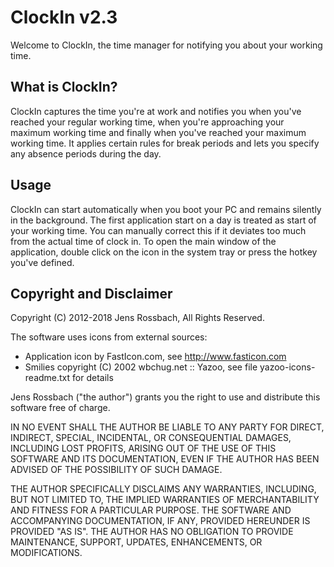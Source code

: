 # ClockIn v2.3
Welcome to ClockIn, the time manager for notifying you about your working time.

## What is ClockIn?
ClockIn captures the time you're at work and notifies you when you've reached
your regular working time, when you're approaching your maximum working time and
finally when you've reached your maximum working time. It applies certain rules
for break periods and lets you specify any absence periods during the day.

## Usage
ClockIn can start automatically when you boot your PC and remains silently in
the background. The first application start on a day is treated as start of your
working time. You can manually correct this if it deviates too much from the
actual time of clock in. To open the main window of the application, double
click on the icon in the system tray or press the hotkey you've defined.

## Copyright and Disclaimer
Copyright (C) 2012-2018 Jens Rossbach, All Rights Reserved.

The software uses icons from external sources:
- Application icon by FastIcon.com, see http://www.fasticon.com
- Smilies copyright (C) 2002 wbchug.net :: Yazoo, see file
  yazoo-icons-readme.txt for details

Jens Rossbach ("the author") grants you the right to use and distribute this
software free of charge.

IN NO EVENT SHALL THE AUTHOR BE LIABLE TO ANY PARTY FOR DIRECT, INDIRECT,
SPECIAL, INCIDENTAL, OR CONSEQUENTIAL DAMAGES, INCLUDING LOST PROFITS, ARISING
OUT OF THE USE OF THIS SOFTWARE AND ITS DOCUMENTATION, EVEN IF THE AUTHOR HAS
BEEN ADVISED OF THE POSSIBILITY OF SUCH DAMAGE.

THE AUTHOR SPECIFICALLY DISCLAIMS ANY WARRANTIES, INCLUDING, BUT NOT LIMITED TO,
THE IMPLIED WARRANTIES OF MERCHANTABILITY AND FITNESS FOR A PARTICULAR PURPOSE.
THE SOFTWARE AND ACCOMPANYING DOCUMENTATION, IF ANY, PROVIDED HEREUNDER IS
PROVIDED "AS IS". THE AUTHOR HAS NO OBLIGATION TO PROVIDE MAINTENANCE, SUPPORT,
UPDATES, ENHANCEMENTS, OR MODIFICATIONS.